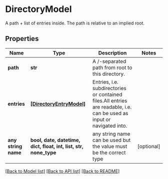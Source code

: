 # DirectoryModel

A path + list of entries inside. The path is relative to an implied root.

## Properties
Name | Type | Description | Notes
------------ | ------------- | ------------- | -------------
**path** | **str** | A /-separated path from root to this directory. | 
**entries** | [**[DirectoryEntryModel]**](DirectoryEntryModel.md) | Entries, i.e. subdirectories or contained files.All entries are readable, i.e. can be used as input or navigated into. | 
**any string name** | **bool, date, datetime, dict, float, int, list, str, none_type** | any string name can be used but the value must be the correct type | [optional]

[[Back to Model list]](../README.md#documentation-for-models) [[Back to API list]](../README.md#documentation-for-api-endpoints) [[Back to README]](../README.md)


